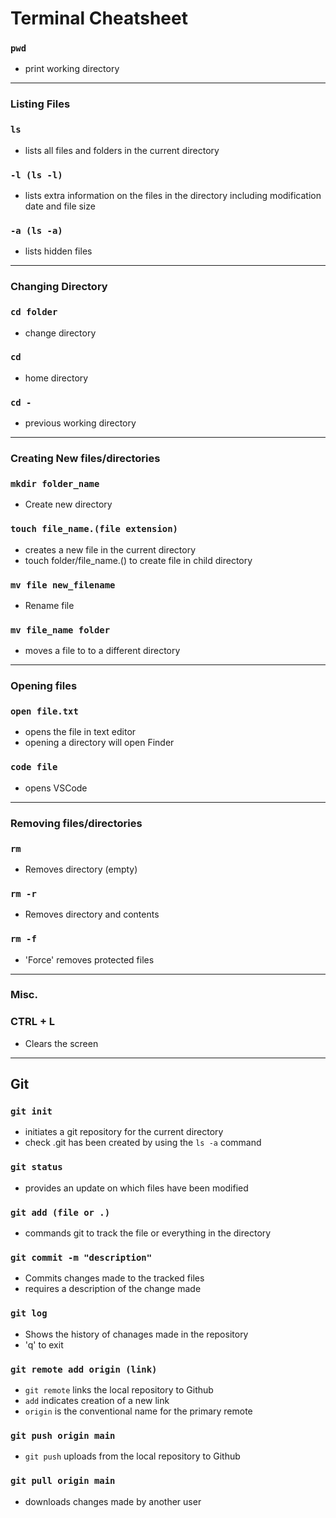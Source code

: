 # Terminal Cheatsheet

### `pwd`
- print working directory

---
### Listing Files

### `ls`
- lists all files and folders in the current directory

### `-l (ls -l)`
- lists extra information on the files in the directory including modification date and file size

### `-a (ls -a)`
- lists hidden files 

---
### Changing Directory 

### `cd folder`
- change directory

### `cd`
- home directory

### `cd - `
- previous working directory

---
### Creating New files/directories

### `mkdir folder_name`
- Create new directory

### `touch file_name.(file extension)`
- creates a new file in the current directory 
- touch folder/file_name.() to create file in child directory

### `mv file new_filename` 
- Rename file

### `mv file_name folder`
- moves a file to to a different directory

---
### Opening files

### `open file.txt`
- opens the file in text editor
- opening a directory will open Finder

### `code file`
- opens VSCode

---
### Removing files/directories

### `rm`
- Removes directory (empty)

### `rm -r`
- Removes directory and contents

### `rm -f`
- 'Force' removes protected files

---
### Misc.

### CTRL + L
- Clears the screen

---
## Git

### `git init`
- initiates a git repository for the current directory
- check .git has been created by using the `ls -a` command

### `git status`
- provides an update on which files have been modified

### `git add (file or .)`
- commands git to track the file or everything in the directory

### `git commit -m "description"`
- Commits changes made to the tracked files 
- requires a description of the change made

### `git log`
- Shows the history of chanages made in the repository 
- 'q' to exit

### `git remote add origin (link)`
- `git remote` links the local repository to Github
- `add` indicates creation of a new link
- `origin` is the conventional name for the primary remote

### `git push origin main`
- `git push` uploads from the local repository to Github

### `git pull origin main`
- downloads changes made by another user



